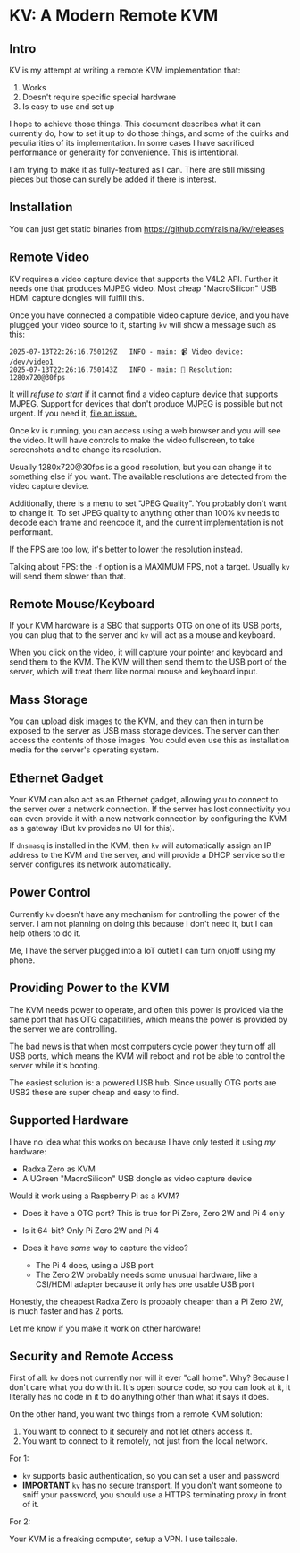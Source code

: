 # KV: A Modern Remote KVM

## Intro

KV is my attempt at writing a remote KVM implementation that:

1. Works
2. Doesn't require specific special hardware
3. Is easy to use and set up

I hope to achieve those things. This document describes what it can currently do,
how to set it up to do those things, and some of the quirks and peculiarities
of its implementation. In some cases I have sacrificed performance or generality
for convenience. This is intentional.

I am trying to make it as fully-featured as I can. There are still missing pieces
but those can surely be added if there is interest.

## Installation

You can just get static binaries from <https://github.com/ralsina/kv/releases>

## Remote Video

KV requires a video capture device that supports the V4L2 API. Further it needs
one that produces MJPEG video. Most cheap "MacroSilicon" USB HDMI capture dongles
will fulfill this.

Once you have connected a compatible video capture device, and you have plugged
your video source to it, starting `kv` will show a message such as this:

```
2025-07-13T22:26:16.750129Z   INFO - main: 📹 Video device: /dev/video1
2025-07-13T22:26:16.750143Z   INFO - main: 📐 Resolution: 1280x720@30fps
```

It will *refuse to start* if it cannot find a video capture device that
supports MJPEG. Support for devices that don't produce MJPEG is possible
but not urgent. If you need it, [file an issue.](https://github.com/ralsina/kv/issues)

Once kv is running, you can access using a web browser and you will see
the video. It will have controls to make the video fullscreen, to take
screenshots and to change its resolution.

Usually 1280x720@30fps is a good resolution, but you can change it to
something else if you want. The available resolutions are detected from the
video capture device.

Additionally, there is a menu to set "JPEG Quality". You probably don't want
to change it. To set JPEG quality to anything other than 100% `kv` needs to
decode each frame and reencode it, and the current implementation is not
performant.

If the FPS are too low, it's better to lower the resolution instead.

Talking about FPS: the `-f` option is a MAXIMUM FPS, not a target. Usually
`kv` will send them slower than that.

## Remote Mouse/Keyboard

If your KVM hardware is a SBC that supports OTG on one of its USB ports,
you can plug that to the server and `kv` will act as a mouse and keyboard.

When you click on the video, it will capture your pointer and keyboard and
send them to the KVM. The KVM will then send them to the USB port of the
server, which will treat them like normal mouse and keyboard input.

## Mass Storage

You can upload disk images to the KVM, and they can then in turn be exposed
to the server as USB mass storage devices. The server can then access the
contents of those images. You could even use this as installation media
for the server's operating system.

## Ethernet Gadget

Your KVM can also act as an Ethernet gadget, allowing you to connect to
the server over a network connection. If the server has lost connectivity
you can even provide it with a new network connection by configuring the
KVM as a gateway (But kv provides no UI for this).

If `dnsmasq` is installed in the KVM, then `kv` will automatically assign
an IP address to the KVM and the server, and will provide a DHCP service
so the server configures its network automatically.

## Power Control

Currently `kv` doesn't have any mechanism for controlling the power of the
server. I am not planning on doing this because I don't need it, but I can
help others to do it.

Me, I have the server plugged into a IoT outlet I can turn on/off using my phone.

## Providing Power to the KVM

The KVM needs power to operate, and often this power is provided via the
same port that has OTG capabilities, which means the power is provided by
the server we are controlling.

The bad news is that when most computers cycle power they turn off all USB
ports, which means the KVM will reboot and not be able to control the server
while it's booting.

The easiest solution is: a powered USB hub. Since usually OTG ports are USB2
these are super cheap and easy to find.

## Supported Hardware

I have no idea what this works on because I have only tested it using *my*
hardware:

* Radxa Zero as KVM
* A UGreen "MacroSilicon" USB dongle as video capture device

Would it work using a Raspberry Pi as a KVM?

* Does it have a OTG port? This is true for Pi Zero, Zero 2W and Pi 4 only
* Is it 64-bit? Only Pi Zero 2W and Pi 4
* Does it have *some* way to capture the video?

  * The Pi 4 does, using a USB port
  * The Zero 2W probably needs some unusual hardware, like a CSI/HDMI adapter because it only has one usable USB port

Honestly, the cheapest Radxa Zero is probably cheaper than a Pi Zero 2W, is much faster and has 2 ports.

Let me know if you make it work on other hardware!

## Security and Remote Access

First of all: `kv` does not currently nor will it ever "call home". Why? Because I don't care what you do
with it. It's open source code, so you can look at it, it literally has no code in it to do anything other
than what it says it does.

On the other hand, you want two things from a remote KVM solution:

1) You want to connect to it securely and not let others access it.
2) You want to connect to it remotely, not just from the local network.

For 1:

* `kv` supports basic authentication, so you can set a user and password
* **IMPORTANT** `kv` has no secure transport. If you don't want someone
  to sniff your password, you should use a HTTPS terminating proxy in
  front of it.

For 2:

Your KVM is a freaking computer, setup a VPN. I use tailscale.